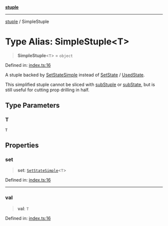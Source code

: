[**stuple**](../README.md)

***

[stuple](../globals.md) / SimpleStuple

# Type Alias: SimpleStuple\<T\>

> **SimpleStuple**\<`T`\> = `object`

Defined in: [index.ts:16](https://github.com/700software/stuple/blob/16d3a88d65a5c689946e059424116e5180fb7aa3/index.ts#L16)

A stuple backed by [SetStateSimple](SetStateSimple.md) instead of [SetState](SetState.md) / [UsedState](UsedState.md).

This simplified stuple cannot be sliced with [subStuple](../functions/subStuple.md) or [subState](../functions/subState.md),
but is still useful for cutting prop drilling in half.

## Type Parameters

### T

`T`

## Properties

### set

> **set**: [`SetStateSimple`](SetStateSimple.md)\<`T`\>

Defined in: [index.ts:16](https://github.com/700software/stuple/blob/16d3a88d65a5c689946e059424116e5180fb7aa3/index.ts#L16)

***

### val

> **val**: `T`

Defined in: [index.ts:16](https://github.com/700software/stuple/blob/16d3a88d65a5c689946e059424116e5180fb7aa3/index.ts#L16)
